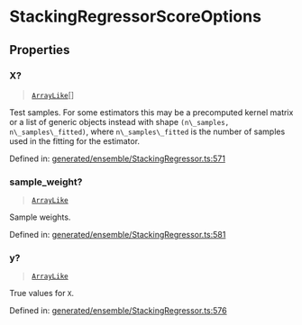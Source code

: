 # StackingRegressorScoreOptions

## Properties

### X?

> [`ArrayLike`](../types/ArrayLike.md)[]

Test samples. For some estimators this may be a precomputed kernel matrix or a list of generic objects instead with shape `(n\_samples, n\_samples\_fitted)`, where `n\_samples\_fitted` is the number of samples used in the fitting for the estimator.

Defined in:  [generated/ensemble/StackingRegressor.ts:571](https://github.com/transitive-bullshit/scikit-learn-ts/blob/122b3c0/packages/sklearn/src/generated/ensemble/StackingRegressor.ts#L571)

### sample\_weight?

> [`ArrayLike`](../types/ArrayLike.md)

Sample weights.

Defined in:  [generated/ensemble/StackingRegressor.ts:581](https://github.com/transitive-bullshit/scikit-learn-ts/blob/122b3c0/packages/sklearn/src/generated/ensemble/StackingRegressor.ts#L581)

### y?

> [`ArrayLike`](../types/ArrayLike.md)

True values for `X`.

Defined in:  [generated/ensemble/StackingRegressor.ts:576](https://github.com/transitive-bullshit/scikit-learn-ts/blob/122b3c0/packages/sklearn/src/generated/ensemble/StackingRegressor.ts#L576)
